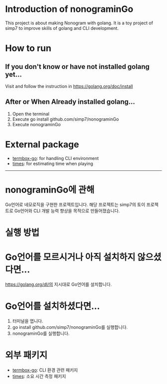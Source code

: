 # Introduction of nonograminGo
This project is about making Nonogram with golang.
It is a toy project of simp7 to improve skills of golang and CLI development.

# How to run

## If you don't know or have not installed golang yet...
Visit and follow the instruction in https://golang.org/doc/install

## After or When Already installed golang...
1. Open the terminal
2. Execute go install github.com/simp7/nonograminGo
3. Execute nonograminGo

# External package
- [termbox-go](https://github.com/nsf/termbox-go): for handling CLI environment
- [times](https://github.com/simp7/times): for estimating time when playing

---------------------------------------------------------------------------------------------------------------------

# nonograminGo에 관해
Go언어로 네모로직을 구현한 프로젝트입니다.
해당 프로젝트는 simp7의 토이 프로젝트로 Go언어와 CLI 개발 능력 향상을 목적으로 만들어졌습니다.

# 실행 방법
# Go언어를 모르시거나 아직 설치하지 않으셨다면...
https://golang.org/dl/의 지시대로 Go언어를 설치합니다.

# Go언어를 설치하셨다면...
1. 터미널을 엽니다.
2. go install github.com/simp7/nonograminGo를 실행합니다.
3. nonograminGo를 실행합니다.

# 외부 패키지
- [termbox-go](https://github.com/nsf/termbox-go): CLI 환경 관련 패키지
- [times](https://github.com/simp7/times): 소요 시간 측정 패키지